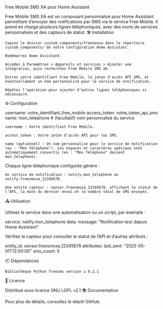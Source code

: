 Free Mobile SMS XA pour Home Assistant

Free Mobile SMS XA est un composant personnalisé pour Home Assistant permettant d’envoyer des notifications par SMS via le service Free Mobile. Il prend en charge plusieurs lignes téléphoniques, avec des noms de services personnalisés et des capteurs de statut.
🛠️ Installation

    Copiez le dossier custom_components/freesmsxa dans le répertoire custom_components/ de votre configuration Home Assistant.

    Redémarrez Home Assistant.

    Accédez à Paramètres > Appareils et services > Ajouter une intégration, puis recherchez Free Mobile SMS XA.

    Entrez votre identifiant Free Mobile, le jeton d'accès API SMS, et éventuellement un nom personnalisé pour le service de notification.

    Répétez l’opération pour ajouter d’autres lignes téléphoniques si nécessaire.

⚙️ Configuration

username: votre_identifiant_free_mobile
access_token: votre_token_api_sms
name: mon_telephone  # (facultatif) nom personnalisé du service

    username : Votre identifiant Free Mobile.

    access_token : Votre jeton d’accès API pour les SMS.

    name (optionnel) : Un nom personnalisé pour le service de notification (ex : "Mon Téléphone"). Les espaces et caractères spéciaux sont automatiquement convertis (ex : "Mon Téléphone" devient mon_telephone).

Chaque ligne téléphonique configurée génère :

    Un service de notification : notify.mon_telephone ou notify.freesmsxa_12345678.

    Une entité capteur : sensor.freesmsxa_12345678, affichant le statut de l’API, la date du dernier envoi et le nombre total de SMS envoyés.

📤 Utilisation

Utilisez le service dans une automatisation ou un script, par exemple :

service: notify.mon_telephone
data:
  message: "Notification test depuis Home Assistant"

Vérifiez le capteur pour consulter le statut de l’API et d’autres attributs :

entity_id: sensor.freesmsxa_12345678
attributes:
  last_sent: "2025-05-01T12:00:00"
  sms_count: 5

📦 Dépendances

    Bibliothèque Python freesms version ≥ 0.2.1

📄 Licence

Distribué sous licence GNU LGPL v2.1
📚 Documentation

Pour plus de détails, consultez le dépôt GitHub.


